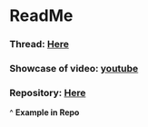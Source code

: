# ReadMe
### Thread: <a href='https://v3rmillion.net/showthread.php?tid=1116477' target="_blank">Here</a> <V3rmillion>
### Showcase of video: [youtube](https://www.youtube.com/watch?v=wHn6xTdsiiU)
### Repository: <a href='https://github.com/WetCheezit/Bracket-V2' target="_blank">Here</a>
^ **Example in Repo**
